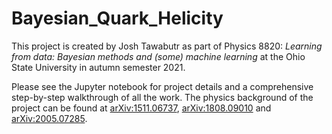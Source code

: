 # Bayesian_Quark_Helicity

This project is created by Josh Tawabutr as part of Physics 8820: <i>Learning from data: Bayesian methods and (some) machine learning</i> at the Ohio State University in autumn semester 2021. 

Please see the Jupyter notebook for project details and a comprehensive step-by-step walkthrough of all the work. The physics background of the project can be found at [arXiv:1511.06737](https://arxiv.org/abs/1511.06737), [arXiv:1808.09010](https://arxiv.org/abs/1808.09010) and [arXiv:2005.07285](https://arxiv.org/abs/2005.07285).
